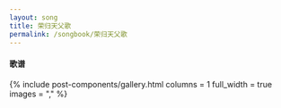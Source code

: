 ```yaml
---
layout: song
title: 荣归天父歌
permalink: /songbook/荣归天父歌
---
```


#### 歌谱

{% include post-components/gallery.html
    columns = 1
    full_width = true
    images = ","
%}
